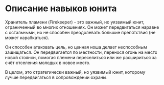 # Описание навыков юнита

Хранитель пламени (Firekeeper) - это важный, но уязвимый юнит, ограниченный во многих отношениях. Он может передвигаться наравне с остальными, но не способен преодолевать большие препятствия (не может карабкаться). 

Он способен атаковать цель, но ценная ноша делает неспособным защищаться. Он передвигается по местности, перенося огонь на место новой стоянки, помогая племени переселиться или же расшириться за счёт отселения молодых в новое место. 

В целом, это стратегически важный, но уязвимый юнит, которому лучше передвигаться в сопровождении охраны.